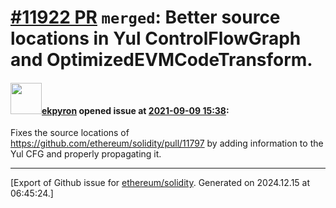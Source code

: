 # [\#11922 PR](https://github.com/ethereum/solidity/pull/11922) `merged`: Better source locations in Yul ControlFlowGraph and OptimizedEVMCodeTransform.

#### <img src="https://avatars.githubusercontent.com/u/1347491?v=4" width="50">[ekpyron](https://github.com/ekpyron) opened issue at [2021-09-09 15:38](https://github.com/ethereum/solidity/pull/11922):

Fixes the source locations of https://github.com/ethereum/solidity/pull/11797 by adding information to the Yul CFG and properly propagating it.




-------------------------------------------------------------------------------



[Export of Github issue for [ethereum/solidity](https://github.com/ethereum/solidity). Generated on 2024.12.15 at 06:45:24.]
